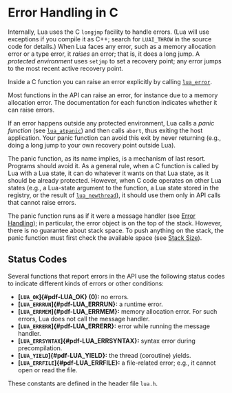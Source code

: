 # Error Handling in C

Internally, Lua uses the C `longjmp` facility to handle errors. (Lua
will use exceptions if you compile it as C++; search for `LUAI_THROW` in
the source code for details.) When Lua faces any error, such as a memory
allocation error or a type error, it *raises* an error; that is, it does
a long jump. A *protected environment* uses `setjmp` to set a recovery
point; any error jumps to the most recent active recovery point.

Inside a C function you can raise an error explicitly by calling
[`lua_error`](#lua_error).

Most functions in the API can raise an error, for instance due to a
memory allocation error. The documentation for each function indicates
whether it can raise errors.

If an error happens outside any protected environment, Lua calls a
*panic function* (see [`lua_atpanic`](#lua_atpanic)) and then calls
`abort`, thus exiting the host application. Your panic function can
avoid this exit by never returning (e.g., doing a long jump to your own
recovery point outside Lua).

The panic function, as its name implies, is a mechanism of last resort.
Programs should avoid it. As a general rule, when a C function is called
by Lua with a Lua state, it can do whatever it wants on that Lua state,
as it should be already protected. However, when C code operates on
other Lua states (e.g., a Lua-state argument to the function, a Lua
state stored in the registry, or the result of
[`lua_newthread`](#lua_newthread)), it should use them only in API calls
that cannot raise errors.

The panic function runs as if it were a message handler (see
[Error Handling](/02_basic_concepts/ch03#error-handling)); in particular, the error object is on the top of the
stack. However, there is no guarantee about stack space. To push
anything on the stack, the panic function must first check the available
space (see [Stack Size](/04_API/ch01#stack-size)).

## Status Codes

Several functions that report errors in the API use the following status
codes to indicate different kinds of errors or other conditions:

-   **[`LUA_OK`]{#pdf-LUA_OK} (0):** no errors.
-   **[`LUA_ERRRUN`]{#pdf-LUA_ERRRUN}:** a runtime error.
-   **[`LUA_ERRMEM`]{#pdf-LUA_ERRMEM}:** memory allocation error. For
    such errors, Lua does not call the message handler.
-   **[`LUA_ERRERR`]{#pdf-LUA_ERRERR}:** error while running the message
    handler.
-   **[`LUA_ERRSYNTAX`]{#pdf-LUA_ERRSYNTAX}:** syntax error during
    precompilation.
-   **[`LUA_YIELD`]{#pdf-LUA_YIELD}:** the thread (coroutine) yields.
-   **[`LUA_ERRFILE`]{#pdf-LUA_ERRFILE}:** a file-related error; e.g.,
    it cannot open or read the file.

These constants are defined in the header file `lua.h`.

